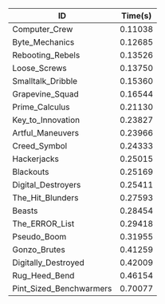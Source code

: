 |ID|Time(s)|
|-|-|
|Computer_Crew|0.11038|
|Byte_Mechanics|0.12685|
|Rebooting_Rebels|0.13526|
|Loose_Screws|0.13750|
|Smalltalk_Dribble|0.15360|
|Grapevine_Squad|0.16544|
|Prime_Calculus|0.21130|
|Key_to_Innovation|0.23827|
|Artful_Maneuvers|0.23966|
|Creed_Symbol|0.24333|
|Hackerjacks|0.25015|
|Blackouts|0.25169|
|Digital_Destroyers|0.25411|
|The_Hit_Blunders|0.27593|
|Beasts|0.28454|
|The_ERROR_List|0.29418|
|Pseudo_Boom|0.31955|
|Gonzo_Brutes|0.41259|
|Digitally_Destroyed|0.42009|
|Rug_Heed_Bend|0.46154|
|Pint_Sized_Benchwarmers|0.70077|

